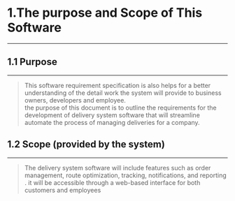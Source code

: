 # 1.The purpose and Scope of This Software
---
## 1.1 Purpose
---
>This software requirement specification is also helps for a better understanding of the detail work the system will provide to business owners, developers and employee.    
>the purpose of this document is to outline the requirements for the development of delivery system software that will streamline automate the process of managing deliveries for a company.
## 1.2 Scope (provided by the system)
---
>The delivery system software will include features such as order management, route optimization, tracking, notifications, and reporting .
>it will be accessible through a web-based interface for both customers and employees
